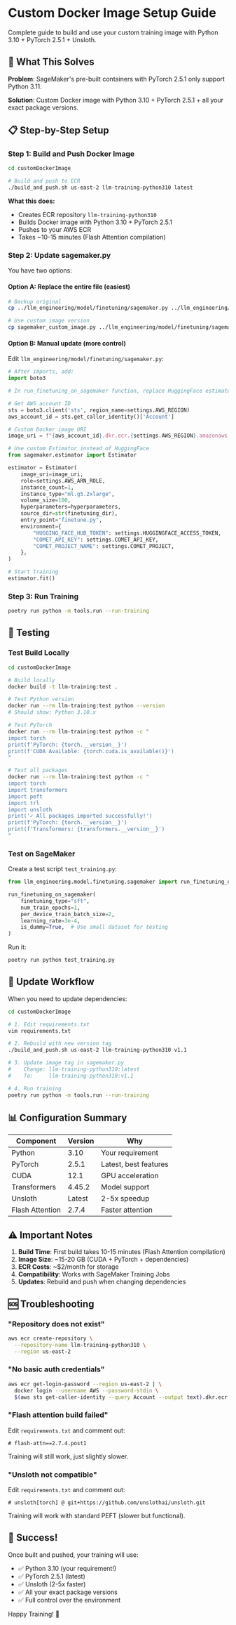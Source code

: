# Custom Docker Image Setup Guide

Complete guide to build and use your custom training image with Python 3.10 + PyTorch 2.5.1 + Unsloth.

## 🎯 What This Solves

**Problem**: SageMaker's pre-built containers with PyTorch 2.5.1 only support Python 3.11.

**Solution**: Custom Docker image with Python 3.10 + PyTorch 2.5.1 + all your exact package versions.

## 📋 Step-by-Step Setup

### Step 1: Build and Push Docker Image

```bash
cd customDockerImage

# Build and push to ECR
./build_and_push.sh us-east-2 llm-training-python310 latest
```

**What this does:**
- Creates ECR repository `llm-training-python310`
- Builds Docker image with Python 3.10 + PyTorch 2.5.1
- Pushes to your AWS ECR
- Takes ~10-15 minutes (Flash Attention compilation)

### Step 2: Update sagemaker.py

You have two options:

#### Option A: Replace the entire file (easiest)

```bash
# Backup original
cp ../llm_engineering/model/finetuning/sagemaker.py ../llm_engineering/model/finetuning/sagemaker.py.backup

# Use custom image version
cp sagemaker_custom_image.py ../llm_engineering/model/finetuning/sagemaker.py
```

#### Option B: Manual update (more control)

Edit `llm_engineering/model/finetuning/sagemaker.py`:

```python
# After imports, add:
import boto3

# In run_finetuning_on_sagemaker function, replace HuggingFace estimator with:

# Get AWS account ID
sts = boto3.client('sts', region_name=settings.AWS_REGION)
aws_account_id = sts.get_caller_identity()['Account']

# Custom Docker image URI
image_uri = f"{aws_account_id}.dkr.ecr.{settings.AWS_REGION}.amazonaws.com/llm-training-python310:latest"

# Use custom Estimator instead of HuggingFace
from sagemaker.estimator import Estimator

estimator = Estimator(
    image_uri=image_uri,
    role=settings.AWS_ARN_ROLE,
    instance_count=1,
    instance_type="ml.g5.2xlarge",
    volume_size=100,
    hyperparameters=hyperparameters,
    source_dir=str(finetuning_dir),
    entry_point="finetune.py",
    environment={
        "HUGGING_FACE_HUB_TOKEN": settings.HUGGINGFACE_ACCESS_TOKEN,
        "COMET_API_KEY": settings.COMET_API_KEY,
        "COMET_PROJECT_NAME": settings.COMET_PROJECT,
    },
)

# Start training
estimator.fit()
```

### Step 3: Run Training

```bash
poetry run python -m tools.run --run-training
```

## 🧪 Testing

### Test Build Locally

```bash
cd customDockerImage

# Build locally
docker build -t llm-training:test .

# Test Python version
docker run --rm llm-training:test python --version
# Should show: Python 3.10.x

# Test PyTorch
docker run --rm llm-training:test python -c "
import torch
print(f'PyTorch: {torch.__version__}')
print(f'CUDA Available: {torch.cuda.is_available()}')
"

# Test all packages
docker run --rm llm-training:test python -c "
import torch
import transformers
import peft
import trl
import unsloth
print('✓ All packages imported successfully!')
print(f'PyTorch: {torch.__version__}')
print(f'Transformers: {transformers.__version__}')
"
```

### Test on SageMaker

Create a test script `test_training.py`:

```python
from llm_engineering.model.finetuning.sagemaker import run_finetuning_on_sagemaker

run_finetuning_on_sagemaker(
    finetuning_type="sft",
    num_train_epochs=1,
    per_device_train_batch_size=2,
    learning_rate=3e-4,
    is_dummy=True,  # Use small dataset for testing
)
```

Run it:
```bash
poetry run python test_training.py
```

## 🔄 Update Workflow

When you need to update dependencies:

```bash
cd customDockerImage

# 1. Edit requirements.txt
vim requirements.txt

# 2. Rebuild with new version tag
./build_and_push.sh us-east-2 llm-training-python310 v1.1

# 3. Update image tag in sagemaker.py
#    Change: llm-training-python310:latest
#    To:     llm-training-python310:v1.1

# 4. Run training
poetry run python -m tools.run --run-training
```

## 📊 Configuration Summary

| Component | Version | Why |
|-----------|---------|-----|
| Python | 3.10 | Your requirement |
| PyTorch | 2.5.1 | Latest, best features |
| CUDA | 12.1 | GPU acceleration |
| Transformers | 4.45.2 | Model support |
| Unsloth | Latest | 2-5x speedup |
| Flash Attention | 2.7.4 | Faster attention |

## ⚠️ Important Notes

1. **Build Time**: First build takes 10-15 minutes (Flash Attention compilation)
2. **Image Size**: ~15-20 GB (CUDA + PyTorch + dependencies)
3. **ECR Costs**: ~$2/month for storage
4. **Compatibility**: Works with SageMaker Training Jobs
5. **Updates**: Rebuild and push when changing dependencies

## 🆘 Troubleshooting

### "Repository does not exist"
```bash
aws ecr create-repository \
  --repository-name llm-training-python310 \
  --region us-east-2
```

### "No basic auth credentials"
```bash
aws ecr get-login-password --region us-east-2 | \
  docker login --username AWS --password-stdin \
  $(aws sts get-caller-identity --query Account --output text).dkr.ecr.us-east-2.amazonaws.com
```

### "Flash attention build failed"
Edit `requirements.txt` and comment out:
```
# flash-attn==2.7.4.post1
```

Training will still work, just slightly slower.

### "Unsloth not compatible"
Edit `requirements.txt` and comment out:
```
# unsloth[torch] @ git+https://github.com/unslothai/unsloth.git
```

Training will work with standard PEFT (slower but functional).

## 🎉 Success!

Once built and pushed, your training will use:
- ✅ Python 3.10 (your requirement!)
- ✅ PyTorch 2.5.1 (latest)
- ✅ Unsloth (2-5x faster)
- ✅ All your exact package versions
- ✅ Full control over the environment

Happy Training! 🚀

